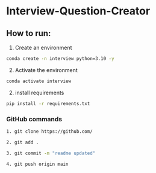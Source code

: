 # Interview-Question-Creator



## How to run:

1. Create an environment

```bash
conda create -n interview python=3.10 -y

```

2. Activate the environment

```bash
conda activate interview
```


2. install requirements

```bash
pip install -r requirements.txt
```




### GitHub commands

```bash
1. git clone https://github.com/

2. git add .

3. git commit -m "readme updated"

4. git push origin main

```